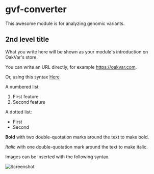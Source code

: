 # gvf-converter

This awesome module is for analyzing genomic variants.

## 2nd level title

What you write here will be shown as your module's introduction on OakVar's store.

You can write an URL directly, for example https://oakvar.com. 

Or, using this syntax [Here](https://docs.oakvar.com)

A numbered list:

1. First feature
2. Second feature

A dotted list:

- First
- Second

**Bold** with two double-quotation marks around the text to make bold. 

*Italic* with one double-quotation mark around the text to make italic.

Images can be inserted with the following syntax.

![Screenshot](https://url.to/module_screenshot.png)

